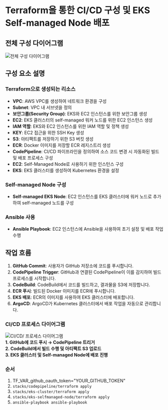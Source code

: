 # Terraform을 통한 CI/CD 구성 및 EKS Self-managed Node 배포

## 전체 구성 다이어그램

![전체 구성 다이어그램](https://github.com/user-attachments/assets/83bcab22-3022-4b04-a260-fead906c70e9)

## 구성 요소 설명

### Terraform으로 생성되는 리소스
- **VPC**: AWS VPC를 생성하여 네트워크 환경을 구성
- **Subnet**: VPC 내 서브넷을 정의
- **보안그룹(Security Group)**: EKS와 EC2 인스턴스를 위한 보안그룹 생성
- **EC2**: EKS 클러스터의 self-managed 워커 노드를 위한 EC2 인스턴스 생성
- **IAM 역할**: EKS와 EC2 인스턴스를 위한 IAM 역할 및 정책 생성
- **KEY**: EC2 접근을 위한 SSH Key 생성
- **S3**: 아티팩트를 저장하기 위한 S3 버킷 생성
- **ECR**: Docker 이미지를 저장할 ECR 레지스트리 생성
- **CodePipeline**: CI/CD 파이프라인을 정의하여 소스 코드 변경 시 자동화된 빌드 및 배포 프로세스 구성
- **EC2**: Self-Managed Node로 사용하기 위한 인스턴스 구성
- **EKS**: EKS 클러스터를 생성하여 Kubernetes 환경을 설정

### Self-managed Node 구성
- **Self-managed EKS Node**: EC2 인스턴스를 EKS 클러스터에 워커 노드로 추가하여 self-managed 노드를 구성

### Ansible 사용
- **Ansible Playbook**: EC2 인스턴스에 Ansible을 사용하여 초기 설정 및 배포 작업 수행

## 작업 흐름
1. **GitHub Commit**: 사용자가 GitHub 저장소에 코드를 푸시합니다.
2. **CodePipeline Trigger**: GitHub과 연결된 CodePipeline이 이를 감지하여 빌드 프로세스를 시작합니다.
3. **CodeBuild**: CodeBuild에서 코드를 빌드하고, 결과물을 S3에 저장합니다.
4. **ECR 푸시**: 빌드된 Docker 이미지를 ECR에 푸시합니다.
5. **EKS 배포**: ECR의 이미지를 사용하여 EKS 클러스터에 배포합니다.
6. **ArgoCD**: ArgoCD가 Kubernetes 클러스터에서 배포 작업을 자동으로 관리합니다.

### CI/CD 프로세스 다이어그램
![CI/CD/ 프로세스 다이어그램](https://github.com/user-attachments/assets/d0cabeef-0e99-4927-835e-fdded0f364a4)  
**1. GitHub에 코드 푸시 → CodePipeline 트리거**  
**2. CodeBuild에서 빌드 수행 및 아티팩트 S3 업로드**  
**3. EKS 클러스터 및 Self-managed Node에 배포 진행**  
  
### 순서
1. TF_VAR_github_oauth_token="YOUR_GITHUB_TOKEN"
2. `stacks/codepipeline/terraform apply`  
3. `stacks/eks-cluster/terraform apply`  
4. `stacks/eks-selfmanaged-node/terraform apply`  
5. `ansible-playbook ansible-playbook`

